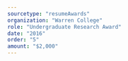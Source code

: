 ```yaml
---
sourcetype: "resumeAwards"
organization: "Warren College"
role: "Undergraduate Research Award"
date: "2016"
order: "5"
amount: "$2,000"
---
```



